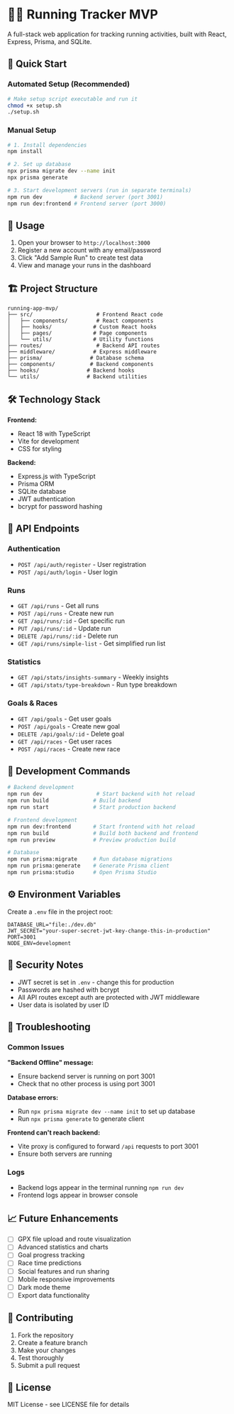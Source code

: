 # 🏃‍♂️ Running Tracker MVP

A full-stack web application for tracking running activities, built with React, Express, Prisma, and SQLite.

## 🚀 Quick Start

### Automated Setup (Recommended)
```bash
# Make setup script executable and run it
chmod +x setup.sh
./setup.sh
```

### Manual Setup
```bash
# 1. Install dependencies
npm install

# 2. Set up database
npx prisma migrate dev --name init
npx prisma generate

# 3. Start development servers (run in separate terminals)
npm run dev          # Backend server (port 3001)
npm run dev:frontend # Frontend server (port 3000)
```

## 📱 Usage

1. Open your browser to `http://localhost:3000`
2. Register a new account with any email/password
3. Click "Add Sample Run" to create test data
4. View and manage your runs in the dashboard

## 🏗️ Project Structure

```
running-app-mvp/
├── src/                    # Frontend React code
│   ├── components/         # React components
│   ├── hooks/             # Custom React hooks
│   ├── pages/             # Page components
│   └── utils/             # Utility functions
├── routes/                 # Backend API routes
├── middleware/            # Express middleware
├── prisma/               # Database schema
├── components/           # Backend components
├── hooks/               # Backend hooks
└── utils/               # Backend utilities
```

## 🛠️ Technology Stack

**Frontend:**
- React 18 with TypeScript
- Vite for development
- CSS for styling

**Backend:**
- Express.js with TypeScript
- Prisma ORM
- SQLite database
- JWT authentication
- bcrypt for password hashing

## 📡 API Endpoints

### Authentication
- `POST /api/auth/register` - User registration
- `POST /api/auth/login` - User login

### Runs
- `GET /api/runs` - Get all runs
- `POST /api/runs` - Create new run
- `GET /api/runs/:id` - Get specific run
- `PUT /api/runs/:id` - Update run
- `DELETE /api/runs/:id` - Delete run
- `GET /api/runs/simple-list` - Get simplified run list

### Statistics
- `GET /api/stats/insights-summary` - Weekly insights
- `GET /api/stats/type-breakdown` - Run type breakdown

### Goals & Races
- `GET /api/goals` - Get user goals
- `POST /api/goals` - Create new goal
- `DELETE /api/goals/:id` - Delete goal
- `GET /api/races` - Get user races
- `POST /api/races` - Create new race

## 🔧 Development Commands

```bash
# Backend development
npm run dev                 # Start backend with hot reload
npm run build              # Build backend
npm run start              # Start production backend

# Frontend development  
npm run dev:frontend       # Start frontend with hot reload
npm run build              # Build both backend and frontend
npm run preview            # Preview production build

# Database
npm run prisma:migrate     # Run database migrations
npm run prisma:generate    # Generate Prisma client
npm run prisma:studio      # Open Prisma Studio
```

## ⚙️ Environment Variables

Create a `.env` file in the project root:

```env
DATABASE_URL="file:./dev.db"
JWT_SECRET="your-super-secret-jwt-key-change-this-in-production"
PORT=3001
NODE_ENV=development
```

## 🔐 Security Notes

- JWT secret is set in `.env` - change this for production
- Passwords are hashed with bcrypt
- All API routes except auth are protected with JWT middleware
- User data is isolated by user ID

## 🐛 Troubleshooting

### Common Issues

**"Backend Offline" message:**
- Ensure backend server is running on port 3001
- Check that no other process is using port 3001

**Database errors:**
- Run `npx prisma migrate dev --name init` to set up database
- Run `npx prisma generate` to generate client

**Frontend can't reach backend:**
- Vite proxy is configured to forward `/api` requests to port 3001
- Ensure both servers are running

### Logs
- Backend logs appear in the terminal running `npm run dev`
- Frontend logs appear in browser console

## 📈 Future Enhancements

- [ ] GPX file upload and route visualization
- [ ] Advanced statistics and charts
- [ ] Goal progress tracking
- [ ] Race time predictions
- [ ] Social features and run sharing
- [ ] Mobile responsive improvements
- [ ] Dark mode theme
- [ ] Export data functionality

## 🤝 Contributing

1. Fork the repository
2. Create a feature branch
3. Make your changes
4. Test thoroughly
5. Submit a pull request

## 📄 License

MIT License - see LICENSE file for details